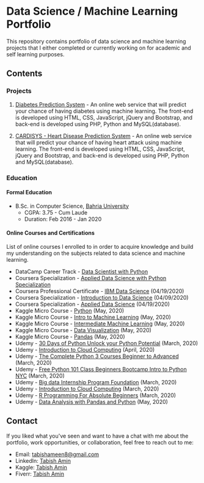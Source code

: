 # Data Science / Machine Learning Portfolio

This repository contains portfolio of data science and machine learning projects that I either completed or currently working on for academic and self learning purposes.

## Contents

### Projects

1. [Diabetes Prediction System](https://github.com/jamaltariqcheema/data-science-portfolio/tree/master/Diabetes%20Prediction%20System) - An online web service that will predict your chance of having diabetes using machine learning. The front-end is developed using HTML, CSS, JavaScript, jQuery and Bootstrap, and back-end is developed using PHP, Python and MySQL(database).

2. [CARDISYS - Heart Disease Prediction System](https://github.com/jamaltariqcheema/data-science-portfolio/tree/master/CARDISYS%20-%20Heart%20Disease%20Prediction%20System) - An online web service that will predict your chance of having heart attack using machine learning. The front-end is developed using HTML, CSS, JavaScript, jQuery and Bootstrap, and back-end is developed using PHP, Python and MySQL(database).

### Education

#### Formal Education

* B.Sc. in Computer Science, [Bahria University](https://bahria.edu.pk)
  * CGPA: 3.75 - Cum Laude
  * Duration: Feb 2016 - Jan 2020

#### Online Courses and Certifications

List of online courses I enrolled to in order to acquire knowledge and build my understanding on the subjects related to data science and machine learning.

* DataCamp Career Track - [Data Scientist with Python](https://www.datacamp.com/tracks/data-scientist-with-python)
* Coursera Specialization - [Applied Data Science with Python Specialization](https://www.coursera.org/specializations/data-science-python)
* Coursera Professional Certificate - [IBM Data Science](https://www.coursera.org/account/accomplishments/specialization/76YC8AZWS8VB?utm_source=link&utm_medium=certificate&utm_content=cert_image&utm_campaign=sharing_cta&utm_product=prof) (04/19/2020)
* Coursera Specialization - [Introduction to Data Science](https://www.coursera.org/account/accomplishments/specialization/SF72QMEPXZ68?utm_source=link&utm_medium=certificate&utm_content=cert_image&utm_campaign=sharing_cta&utm_product=s12n) (04/09/2020)
* Coursera Specialization - [Applied Data Science](https://www.coursera.org/account/accomplishments/specialization/BZPTRA3HDT9C?utm_source=link&utm_medium=certificate&utm_content=cert_image&utm_campaign=sharing_cta&utm_product=s12n) (04/19/2020)
* Kaggle Micro Course - [Python](https://www.kaggle.com/learn/certification/tabishamin/python) (May, 2020)
* Kaggle Micro Course - [Intro to Machine Learning](https://www.kaggle.com/learn/certification/tabishamin/intro-to-machine-learning) (May, 2020)
* Kaggle Micro Course - [Intermediate Machine Learning](https://www.kaggle.com/learn/certification/tabishamin/intermediate-machine-learning) (May, 2020)
* Kaggle Micro Course - [Data Visualization](https://www.kaggle.com/learn/certification/tabishamin/data-visualization) (May, 2020)
* Kaggle Micro Course - [Pandas](https://www.kaggle.com/learn/certification/tabishamin/pandas) (May, 2020)
* Udemy - [30 Days of Python Unlock your Python Potential](https://www.udemy.com/certificate/UC-6160f914-3c1a-4501-9380-1b6b865d412f/) (March, 2020)
* Udemy - [Introduction to Cloud Computing](https://www.udemy.com/certificate/UC-f6b2de55-fdca-4bd2-a21b-eea891d1a06a/) (April, 2020)
* Udemy - [The Complete Python 3 Courses Beginner to Advanced](https://www.udemy.com/certificate/UC-1d7c55fa-4268-4ea7-998d-27ee2dd54cde/) (March, 2020)
* Udemy - [Free Python 101 Class Beginners Bootcamp Intro to Python NYC](https://www.udemy.com/certificate/UC-7d35ab69-0506-49d4-9412-187a6c5859c8/) (March, 2020)
* Udemy - [Big data Internship Program Foundation](https://www.udemy.com/certificate/UC-cee804b5-8520-4098-a0ee-c2738653a97c/) (March, 2020)
* Udemy - [Introduction to Cloud Computing](https://www.udemy.com/certificate/UC-4783fcd9-1cb2-4f15-955f-a377b1e49cac/) (March, 2020)
* Udemy - [R Programming For Absolute Beginners](https://www.udemy.com/certificate/UC-b4f587b1-6d6b-48f8-b5d9-412e4565015c/) (March, 2020)
* Udemy - [Data Analysis with Pandas and Python](https://www.udemy.com/certificate/UC-d33cdde2-430b-4f47-9e92-41850a7cd141/) (May, 2020)

## Contact

If you liked what you've seen and want to have a chat with me about the portfolio, work opportunities, or collaboration, feel free to reach out to me:

* Email: tabishameen8@gmail.com
* LinkedIn: [Tabish Amin](https://www.linkedin.com/in/tabish-amin/)
* Kaggle: [Tabish Amin](https://www.kaggle.com/tabishamin)
* Fiverr: [Tabish Amin](https://www.fiverr.com/tabish_amin)